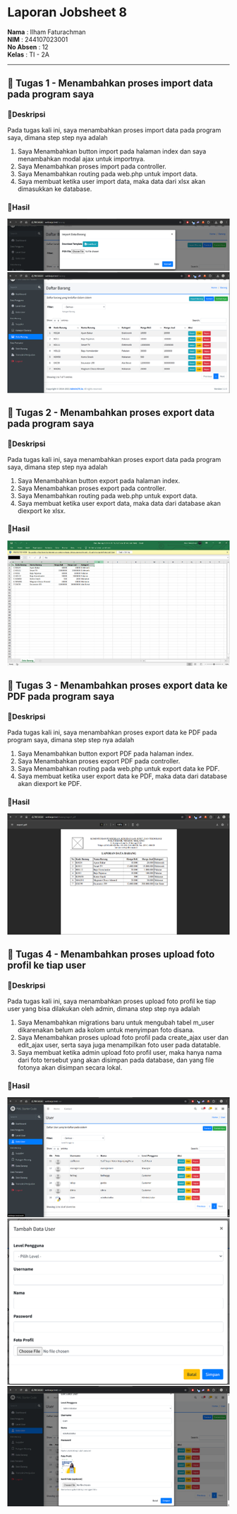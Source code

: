 # Laporan Jobsheet 8

**Nama**  : Ilham Faturachman  
**NIM**   : 244107023001  
**No Absen** : 12  
**Kelas** : TI - 2A  

---

## 📌 Tugas 1 - Menambahkan proses import data pada program saya

### 📝Deskripsi
Pada tugas kali ini, saya menambahkan proses import data pada program saya, dimana step step nya adalah

1. Saya Menambahkan button import pada halaman index dan saya menambahkan modal ajax untuk importnya.
2. Saya Menambahkan proses import pada controller.
3. Saya Menambahkan routing pada web.php untuk import data.
4. Saya membuat ketika user import data, maka data dari xlsx akan dimasukkan ke database.

### 📝Hasil
![Modal Import](Screenshot%20Laporan/Tugas1/t-1.png)
![Setelah Import](Screenshot%20Laporan/Tugas1/t-2.png)

## 📌 Tugas 2 - Menambahkan proses export data pada program saya

### 📝Deskripsi
Pada tugas kali ini, saya menambahkan proses export data pada program saya, dimana step step nya adalah

1. Saya Menambahkan button export pada halaman index.
2. Saya Menambahkan proses export pada controller.
3. Saya Menambahkan routing pada web.php untuk export data.
4. Saya membuat ketika user export data, maka data dari database akan diexport ke xlsx.

### 📝Hasil
![Data Hasil Export](Screenshot%20Laporan/Tugas2/t-1.png)

## 📌 Tugas 3 - Menambahkan proses export data ke PDF pada program saya

### 📝Deskripsi
Pada tugas kali ini, saya menambahkan proses export data ke PDF pada program saya, dimana step step nya adalah

1. Saya Menambahkan button export PDF pada halaman index.
2. Saya Menambahkan proses export PDF pada controller.
3. Saya Menambahkan routing pada web.php untuk export data ke PDF.
4. Saya membuat ketika user export data ke PDF, maka data dari database akan diexport ke PDF.

### 📝Hasil
![Data Hasil Export PDF](Screenshot%20Laporan/Tugas3/t-1.png)

## 📌 Tugas 4 - Menambahkan proses upload foto profil ke tiap user

### 📝Deskripsi
Pada tugas kali ini, saya menambahkan proses upload foto profil ke tiap user yang bisa dilakukan oleh admin, dimana step step nya adalah

1. Saya Menambahkan migrations baru untuk mengubah tabel m_user dikarenakan belum ada kolom untuk menyimpan foto disana.
2. Saya Menambahkan proses upload foto profil pada create_ajax user dan edit_ajax user, serta saya juga menampilkan foto user pada datatable.
3. Saya membuat ketika admin upload foto profil user, maka hanya nama dari foto tersebut yang akan disimpan pada database, dan yang file fotonya akan disimpan secara lokal.

### 📝Hasil
![Foto pada datatables](Screenshot%20Laporan/Tugas4/t-1.png)
![Modal Tambah](Screenshot%20Laporan/Tugas4/t-2.png)
![Modal Edit](Screenshot%20Laporan/Tugas4/t-3.png)


